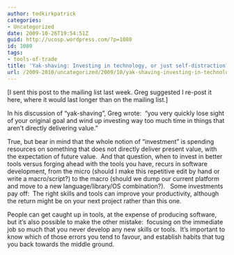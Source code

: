 ```yaml
---
author: tedkirkpatrick
categories:
- Uncategorized
date: 2009-10-26T19:54:51Z
guid: http://ucosp.wordpress.com/?p=1080
id: 1080
tags:
- tools-of-trade
title: 'Yak-shaving: Investing in technology, or just self-distraction?'
url: /2009-2010/uncategorized/2009/10/yak-shaving-investing-in-technology-or-just-self-distraction/
---
```


[I sent this post to the mailing list last week. Greg suggested I re-post it here, where it would last longer than on the mailing list.]

In his discussion of &#8220;yak-shaving&#8221;, Greg wrote:  &#8220;you very quickly lose sight of your original goal and wind up investing way too much time in things that aren&#8217;t directly delivering value.&#8221;

True, but bear in mind that the whole notion of &#8220;investment&#8221; is spending resources on something that does not directly deliver present value, with the expectation of future value.  And that question, when to invest in better tools versus forging ahead with the tools you have, recurs in software development, from the micro (should I make this repetitive edit by hand or write a macro/script?) to the macro (should we dump our current platform and move to a new language/library/OS combination?).   Some investments pay off:  The right skills and tools can improve your productivity, although the return might be on your next project rather than this one.

People can get caught up in tools, at the expense of producing software, but it&#8217;s also possible to make the other mistake:  focusing on the immediate job so much that you never develop any new skills or tools.  It&#8217;s important to know which of those errors you tend to favour, and establish habits that tug you back towards the middle ground.